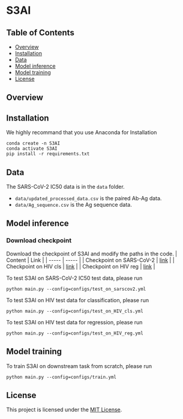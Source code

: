 # S3AI
## Table of Contents
- [Overview](#overview)
- [Installation](#installation)
- [Data](#data)
- [Model inference](#model-inference)
- [Model training](#model-training)
- [License](#license)

## Overview
## Installation

We highly recommand that you use Anaconda for Installation
```
conda create -n S3AI
conda activate S3AI
pip install -r requirements.txt
```

## Data
The SARS-CoV-2 IC50 data is in the `data` folder.
* `data/updated_processed_data.csv` is the paired Ab-Ag data.
* `data/Ag_sequence.csv` is the Ag sequence data.

## Model inference 
### Download checkpoint
Download the checkpoint of S3AI and modify the paths in the code.
| Content  | Link   |
| ----- | ----- |
| Checkpoint on SARS-CoV-2 | [link](https://figshare.com/ndownloader/files/44970310) |
| Checkpoint on HIV cls | [link]() |
| Checkpoint on HIV reg | [link]() |

To test S3AI on SARS-CoV-2 IC50 test data, please run
```
python main.py --config=configs/test_on_sarscov2.yml
```

To test S3AI on HIV test data for classification, please run
```
python main.py --config=configs/test_on_HIV_cls.yml
```

To test S3AI on HIV test data for regression, please run
```
python main.py --config=configs/test_on_HIV_reg.yml
```

## Model training
To train S3AI on downstream task from scratch, please run
```
python main.py --config=configs/train.yml
```

## License

This project is licensed under the [MIT License](LICENSE).

